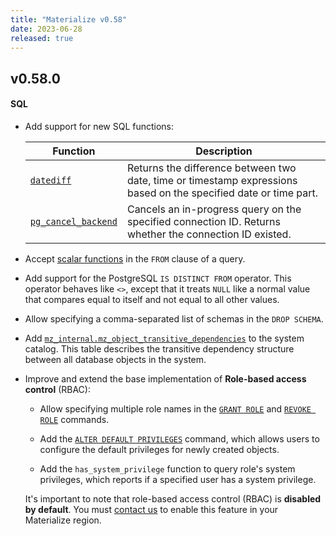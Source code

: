 ```yaml
---
title: "Materialize v0.58"
date: 2023-06-28
released: true
---
```


## v0.58.0

#### SQL

* Add support for new SQL functions:

  | Function                                        | Description                                                                                                 |
  | ----------------------------------------------- | ----------------------------------------------------------------------------------------------------------- |
  | [`datediff`](/sql/functions/datediff/)  | Returns the difference between two date, time or timestamp expressions based on the specified date or time part.     |
  | [`pg_cancel_backend`](/sql/functions/#generic-func)    | Cancels an in-progress query on the specified connection ID. Returns whether the connection ID existed. |

* Accept [scalar functions](/sql/functions/#functions) in the `FROM` clause of a query.

* Add support for the PostgreSQL `IS DISTINCT FROM` operator. This operator
  behaves like `<>`, except that it treats `NULL` like a normal value that
  compares equal to itself and not equal to all other values.

* Allow specifying a comma-separated list of schemas in the `DROP SCHEMA`.

* Add [`mz_internal.mz_object_transitive_dependencies`](/sql/system-catalog/mz_catalog_unstable/#mz_object_transitive_dependencies)
  to the system catalog. This table describes the transitive dependency structure between all database objects in the system.

* Improve and extend the base implementation of **Role-based
  access control** (RBAC):

  * Allow specifying multiple role names in the [`GRANT ROLE`](/sql/grant-role)
    and [`REVOKE ROLE`](/sql/revoke-role) commands.

  * Add the [`ALTER DEFAULT PRIVILEGES`](/sql/alter-default-privileges/) command,
    which allows users to configure the default privileges for newly created
    objects.

  * Add the `has_system_privilege` function to query role's system privileges,
    which reports if a specified user has a system privilege.

  It's important to note that role-based access control (RBAC) is **disabled by
  default**. You must [contact us](https://materialize.com/contact/) to enable
  this feature in your Materialize region.
